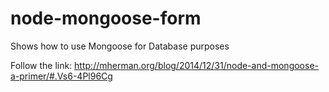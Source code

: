 # node-mongoose-form
Shows how to use Mongoose for Database purposes

Follow the link:
http://mherman.org/blog/2014/12/31/node-and-mongoose-a-primer/#.Vs6-4Pl96Cg
